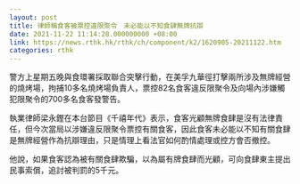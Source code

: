 ```yaml
---
layout: post
title: 律師稱食客被票控違限聚令　未必能以不知食肆無牌抗辯
date: 2021-11-22 11:14:28.000000000 +08:00
link: https://news.rthk.hk/rthk/ch/component/k2/1620905-20211122.htm
categories: rthk
---
```


警方上星期五晚與食環署採取聯合突擊行動，在美孚九華徑打擊兩所涉及無牌經營的燒烤場，拘捕10多名燒烤場負責人，票控82名食客違反限聚令及向場內涉嫌觸犯限聚令的700多名食客發警告。

執業律師梁永鏗在本台節目《千禧年代》表示，食客光顧無牌食肆是沒有法律責任，但今次當局以涉嫌違反限聚令票控有關食客，因此食客未必能以不知有關食肆是無牌經營作為抗辯理由，只是情理上看法官如何酌情處理或控方會否撤控。

他說，如果食客認為被有關食肆欺騙，以為屬有牌食肆而光顧，可向食肆東主提出民事索償，追討被判罰的5千元。
